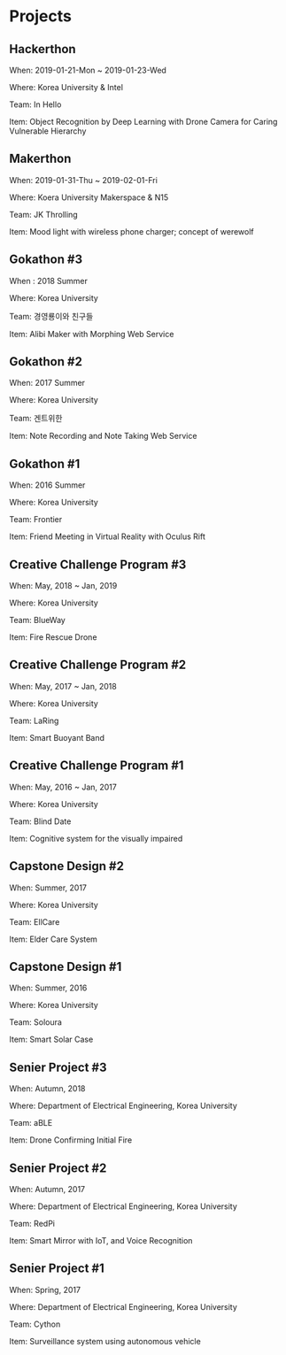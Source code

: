 # Projects

## Hackerthon

When: 2019-01-21-Mon ~ 2019-01-23-Wed

Where: Korea University & Intel

Team: In Hello

Item: Object Recognition by Deep Learning with Drone Camera for Caring Vulnerable Hierarchy

## Makerthon

When: 2019-01-31-Thu ~ 2019-02-01-Fri

Where: Koera University Makerspace & N15

Team: JK Throlling

Item: Mood light with wireless phone charger; concept of werewolf

## Gokathon #3

When : 2018 Summer

Where: Korea University

Team: 경영룡이와 친구들

Item: Alibi Maker with Morphing Web Service

## Gokathon #2

When: 2017 Summer

Where: Korea University

Team: 겐트위한

Item: Note Recording and Note Taking Web Service

## Gokathon #1

When: 2016 Summer

Where: Korea University

Team: Frontier

Item: Friend Meeting in Virtual Reality with Oculus Rift

## Creative Challenge Program #3

When: May, 2018 ~ Jan, 2019

Where: Korea University

Team: BlueWay

Item: Fire Rescue Drone

## Creative Challenge Program #2

When: May, 2017 ~ Jan, 2018

Where: Korea University

Team: LaRing

Item: Smart Buoyant Band

## Creative Challenge Program #1

When: May, 2016 ~ Jan, 2017

Where: Korea University

Team: Blind Date

Item: Cognitive system for the visually impaired

## Capstone Design #2

When: Summer, 2017

Where: Korea University

Team: EllCare

Item: Elder Care System

## Capstone Design #1

When: Summer, 2016

Where: Korea University

Team: Soloura

Item: Smart Solar Case

## Senier Project #3

When: Autumn, 2018

Where: Department of Electrical Engineering, Korea University

Team: aBLE

Item: Drone Confirming Initial Fire

## Senier Project #2

When: Autumn, 2017

Where: Department of Electrical Engineering, Korea University

Team: RedPi

Item: Smart Mirror with IoT, and Voice Recognition

## Senier Project #1

When: Spring, 2017

Where: Department of Electrical Engineering, Korea University

Team: Cython

Item: Surveillance system using autonomous vehicle

